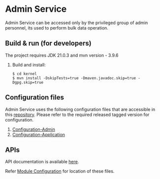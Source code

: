 # Admin Service
Admin Service can be accessed only by the privileged group of admin personnel, its used to perform bulk data operation.

## Build & run (for developers)
The project requires JDK 21.0.3
and mvn version - 3.9.6
1. Build and install:
    ```
    $ cd kernel
    $ mvn install -DskipTests=true -Dmaven.javadoc.skip=true -Dgpg.skip=true
    ```

## Configuration files
Admin Service uses the following configuration files that are accessible in this [repository](https://github.com/mosip/mosip-config/tree/master).
Please refer to the required released tagged version for configuration.
1. [Configuration-Admin](https://github.com/mosip/mosip-config/blob/master/admin-default.properties)
2. [Configuration-Application](https://github.com/mosip/mosip-config/blob/master/application-default.properties)

## APIs
API documentation is available [here](https://mosip.github.io/documentation/1.2.0/admin-service.html).

Refer [Module Configuration](https://docs.mosip.io/1.2.0/modules/module-configuration) for location of these files.

